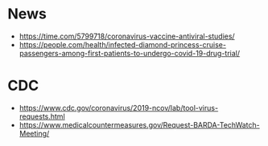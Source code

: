 # News

- https://time.com/5799718/coronavirus-vaccine-antiviral-studies/
- https://people.com/health/infected-diamond-princess-cruise-passengers-among-first-patients-to-undergo-covid-19-drug-trial/

# CDC

- https://www.cdc.gov/coronavirus/2019-ncov/lab/tool-virus-requests.html
- https://www.medicalcountermeasures.gov/Request-BARDA-TechWatch-Meeting/
